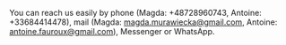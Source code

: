 You can reach us easily by phone (Magda: +48728960743, Antoine: +33684414478), mail (Magda: magda.murawiecka@gmail.com, Antoine: antoine.fauroux@gmail.com), Messenger or WhatsApp.
